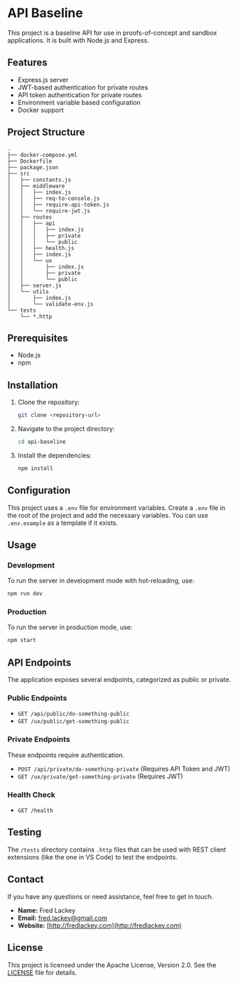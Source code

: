 # API Baseline

This project is a baseline API for use in proofs-of-concept and sandbox applications. It is built with Node.js and Express.

## Features

*   Express.js server
*   JWT-based authentication for private routes
*   API token authentication for private routes
*   Environment variable based configuration
*   Docker support

## Project Structure

```
.
├── docker-compose.yml
├── Dockerfile
├── package.json
├── src
│   ├── constants.js
│   ├── middleware
│   │   ├── index.js
│   │   ├── req-to-console.js
│   │   ├── require-api-token.js
│   │   └── require-jwt.js
│   ├── routes
│   │   ├── api
│   │   │   ├── index.js
│   │   │   ├── private
│   │   │   └── public
│   │   ├── health.js
│   │   ├── index.js
│   │   └── ux
│   │       ├── index.js
│   │       ├── private
│   │       └── public
│   ├── server.js
│   └── utils
│       ├── index.js
│       └── validate-env.js
└── tests
    └── *.http
```

## Prerequisites

*   Node.js
*   npm

## Installation

1.  Clone the repository:
    ```sh
    git clone <repository-url>
    ```
2.  Navigate to the project directory:
    ```sh
    cd api-baseline
    ```
3.  Install the dependencies:
    ```sh
    npm install
    ```

## Configuration

This project uses a `.env` file for environment variables. Create a `.env` file in the root of the project and add the necessary variables. You can use `.env.example` as a template if it exists.

## Usage

### Development

To run the server in development mode with hot-reloading, use:

```sh
npm run dev
```

### Production

To run the server in production mode, use:

```sh
npm start
```

## API Endpoints

The application exposes several endpoints, categorized as public or private.

### Public Endpoints

*   `GET /api/public/do-something-public`
*   `GET /ux/public/get-something-public`

### Private Endpoints

These endpoints require authentication.

*   `POST /api/private/do-something-private` (Requires API Token and JWT)
*   `GET /ux/private/get-something-private` (Requires JWT)

### Health Check

*   `GET /health`

## Testing

The `/tests` directory contains `.http` files that can be used with REST client extensions (like the one in VS Code) to test the endpoints.

## Contact

If you have any questions or need assistance, feel free to get in touch.

- **Name:** Fred Lackey
- **Email:** [fred.lackey@gmail.com](mailto:fred.lackey@gmail.com)
- **Website:** [http://fredlackey.com](http://fredlackey.com)

## License

This project is licensed under the Apache License, Version 2.0. See the [LICENSE](LICENSE) file for details. 